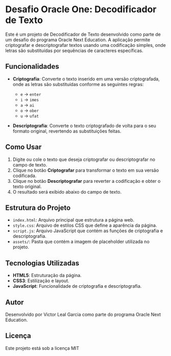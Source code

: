 # Desafio Oracle One: Decodificador de Texto

Este é um projeto de Decodificador de Texto desenvolvido como parte de um desafio do programa Oracle Next Education. A aplicação permite criptografar e descriptografar textos usando uma codificação simples, onde letras são substituídas por sequências de caracteres específicas.

## Funcionalidades

- **Criptografia**: Converte o texto inserido em uma versão criptografada, onde as letras são substituídas conforme as seguintes regras:
  - `e` -> `enter`
  - `i` -> `imes`
  - `a` -> `ai`
  - `o` -> `ober`
  - `u` -> `ufat`
  
- **Descriptografia**: Converte o texto criptografado de volta para o seu formato original, revertendo as substituições feitas.

## Como Usar

1. Digite ou cole o texto que deseja criptografar ou descriptografar no campo de texto.
2. Clique no botão **Criptografar** para transformar o texto em sua versão codificada.
3. Clique no botão **Descriptografar** para reverter a codificação e obter o texto original.
4. O resultado será exibido abaixo do campo de texto.

## Estrutura do Projeto

- `index.html`: Arquivo principal que estrutura a página web.
- `style.css`: Arquivo de estilos CSS que define a aparência da página.
- `script.js`: Arquivo JavaScript que contém as funções de criptografia e descriptografia.
- `assets/`: Pasta que contém a imagem de placeholder utilizada no projeto.

## Tecnologias Utilizadas

- **HTML5**: Estruturação da página.
- **CSS3**: Estilização e layout.
- **JavaScript**: Funcionalidade de criptografia e descriptografia.

## Autor

Desenvolvido por Victor Leal Garcia como parte do programa Oracle Next Education.

## Licença

Este projeto está sob a licença MIT

